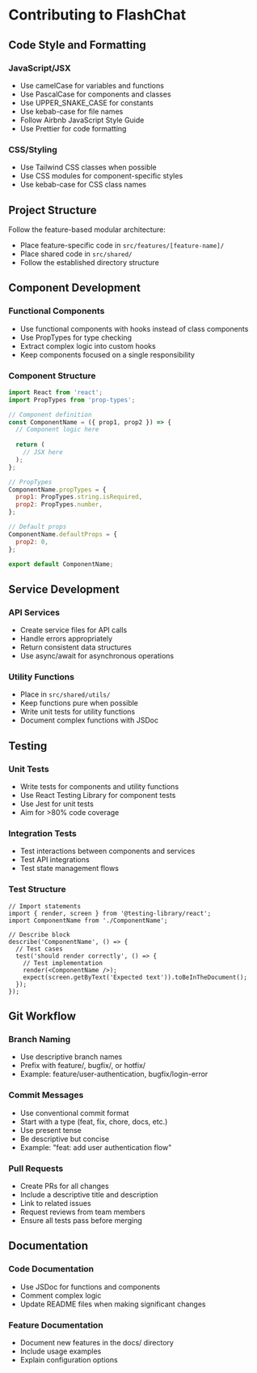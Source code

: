 # Contributing to FlashChat

## Code Style and Formatting

### JavaScript/JSX
- Use camelCase for variables and functions
- Use PascalCase for components and classes
- Use UPPER_SNAKE_CASE for constants
- Use kebab-case for file names
- Follow Airbnb JavaScript Style Guide
- Use Prettier for code formatting

### CSS/Styling
- Use Tailwind CSS classes when possible
- Use CSS modules for component-specific styles
- Use kebab-case for CSS class names

## Project Structure

Follow the feature-based modular architecture:
- Place feature-specific code in `src/features/[feature-name]/`
- Place shared code in `src/shared/`
- Follow the established directory structure

## Component Development

### Functional Components
- Use functional components with hooks instead of class components
- Use PropTypes for type checking
- Extract complex logic into custom hooks
- Keep components focused on a single responsibility

### Component Structure
```jsx
import React from 'react';
import PropTypes from 'prop-types';

// Component definition
const ComponentName = ({ prop1, prop2 }) => {
  // Component logic here
  
  return (
    // JSX here
  );
};

// PropTypes
ComponentName.propTypes = {
  prop1: PropTypes.string.isRequired,
  prop2: PropTypes.number,
};

// Default props
ComponentName.defaultProps = {
  prop2: 0,
};

export default ComponentName;
```

## Service Development

### API Services
- Create service files for API calls
- Handle errors appropriately
- Return consistent data structures
- Use async/await for asynchronous operations

### Utility Functions
- Place in `src/shared/utils/`
- Keep functions pure when possible
- Write unit tests for utility functions
- Document complex functions with JSDoc

## Testing

### Unit Tests
- Write tests for components and utility functions
- Use React Testing Library for component tests
- Use Jest for unit tests
- Aim for >80% code coverage

### Integration Tests
- Test interactions between components and services
- Test API integrations
- Test state management flows

### Test Structure
```
// Import statements
import { render, screen } from '@testing-library/react';
import ComponentName from './ComponentName';

// Describe block
describe('ComponentName', () => {
  // Test cases
  test('should render correctly', () => {
    // Test implementation
    render(<ComponentName />);
    expect(screen.getByText('Expected text')).toBeInTheDocument();
  });
});
```

## Git Workflow

### Branch Naming
- Use descriptive branch names
- Prefix with feature/, bugfix/, or hotfix/
- Example: feature/user-authentication, bugfix/login-error

### Commit Messages
- Use conventional commit format
- Start with a type (feat, fix, chore, docs, etc.)
- Use present tense
- Be descriptive but concise
- Example: "feat: add user authentication flow"

### Pull Requests
- Create PRs for all changes
- Include a descriptive title and description
- Link to related issues
- Request reviews from team members
- Ensure all tests pass before merging

## Documentation

### Code Documentation
- Use JSDoc for functions and components
- Comment complex logic
- Update README files when making significant changes

### Feature Documentation
- Document new features in the docs/ directory
- Include usage examples
- Explain configuration options